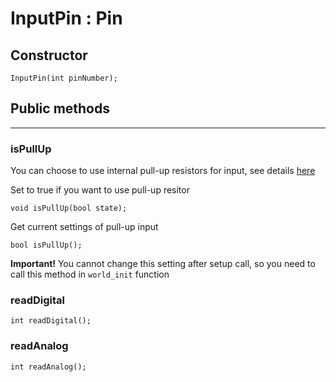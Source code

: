 # InputPin : Pin

## <i class="fa fa-star"></i> Constructor

    InputPin(int pinNumber);

## <i class="fa fa-code"></i> Public methods
---

### isPullUp

You can choose to use internal pull-up resistors for input, 
see details [here](http://arduino.cc/en/Tutorial/InputPullupSerial)

Set to true if you want to use pull-up resitor

    void isPullUp(bool state);

Get current settings of pull-up input

    bool isPullUp();
    
**Important!** You cannot change this setting after setup call, so you need to call this method in `world_init` function

### readDigital

    int readDigital();
    
### readAnalog

    int readAnalog();

